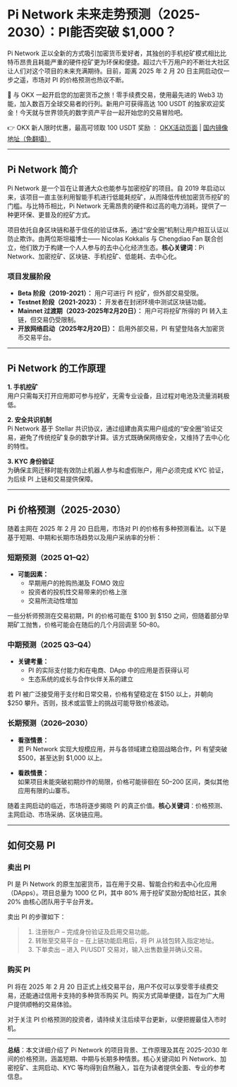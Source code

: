 # Pi Network 未来走势预测（2025-2030）：PI能否突破 $1,000？

Pi Network 正以全新的方式吸引加密货币爱好者，其独创的手机挖矿模式相比比特币昂贵且耗能严重的硬件挖矿更为环保和便捷。超过六千万用户的不断壮大社区让人们对这个项目的未来充满期待。目前，距离 2025 年 2 月 20 日主网启动仅一步之遥，市场对 PI 的价格预测也热议不断。

🚀 与 OKX 一起开启您的加密货币之旅！零手续费交易，使用最先进的 Web3 功能，加入数百万全球交易者的行列。新用户可获得高达 100 USDT 的独家欢迎奖金！今天就与世界领先的数字资产平台一起开始您的交易冒险吧。

👉 OKX 新人限时优惠，最高可领取 100 USDT 奖励 ： [OKX活动页面](https://bit.ly/OKXe) | [国内镜像地址（免翻墙）](https://bit.ly/okX)

---

## Pi Network 简介

Pi Network 是一个旨在让普通大众也能参与加密挖矿的项目。自 2019 年启动以来，该项目一直主张利用智能手机进行低能耗挖矿，从而降低传统加密货币挖矿的门槛。与比特币相比，Pi Network 无需昂贵的硬件和过高的电力消耗，提供了一种更环保、更普及的挖矿方式。

项目依托自身区块链和基于信任的验证体系，通过“安全圈”机制让用户相互认证以防止欺诈。由两位斯坦福博士—— Nicolas Kokkalis 与 Chengdiao Fan 联合创立，他们致力于构建一个人人参与的去中心化经济生态。**核心关键词**：Pi Network、加密挖矿、区块链、手机挖矿、低能耗、去中心化。

### 项目发展阶段

- **Beta 阶段（2019-2021）：** 用户可进行 PI 挖矿，但外部交易受限。
- **Testnet 阶段（2021-2023）：** 开发者在封闭环境中测试区块链功能。
- **Mainnet 过渡期（2023-2025年2月20日）：** 用户可将挖矿所得的 PI 转入主链，但交易仍受限制。
- **开放网络启动（2025年2月20日）：** 启用外部交易，PI 有望登陆各大加密货币交易平台。

---

## Pi Network 的工作原理

**1. 手机挖矿**  
用户只需每天打开应用即可参与挖矿，无需专业设备，且过程对电池及流量消耗极低。

**2. 安全共识机制**  
Pi Network 基于 Stellar 共识协议，通过组建由真实用户组成的“安全圈”验证交易，避免了传统挖矿复杂的数学计算。该方式既确保网络安全，又维持了去中心化的特性。

**3. KYC 身份验证**  
为确保主网迁移时能有效防止机器人参与和虚假账户，用户必须完成 KYC 验证，为后续 PI 上链和交易提供保障。

---

## Pi 价格预测（2025-2030）

随着主网在 2025 年 2 月 20 日启用，市场对 PI 的价格有多种预测看法。以下是基于短期、中期和长期市场趋势以及用户采纳率的分析：

### 短期预测（2025 Q1–Q2）

- **可能因素：**
  - 早期用户的抢购热潮及 FOMO 效应
  - 投资者的投机性交易带来的价格上涨
  - 交易所流动性增加

一些分析师预测在交易初期，PI 的价格可能在 $100 到 $150 之间，但随着部分早期矿工抛售，价格可能会在随后的几个月回调至 $50–$80。

### 中期预测（2025 Q3–Q4）

- **关键考量：**
  - PI 的实际支付能力和在电商、DApp 中的应用是否获得认可
  - 生态系统的成长与合作伙伴关系的建立

若 PI 被广泛接受用于支付和日常交易，价格有望稳定在 $150 以上，并朝向 $250 攀升。否则，技术或监管上的挑战可能导致价格波动。

### 长期预测（2026–2030）

- **看涨情景：**  
  若 Pi Network 实现大规模应用，并与各领域建立稳固战略合作，PI 有望突破 $500，甚至达到 $1,000 以上。

- **看跌情景：**  
  如果项目未能突破初期炒作的局限，价格可能徘徊在 $50–$200 区间，类似其他应用有限的山寨币。

随着主网启动的临近，市场将逐步揭晓 PI 的真正价值。**核心关键词**：价格预测、主网启动、市场采纳、区块链应用。

---

## 如何交易 PI

### 卖出 PI

PI 是 Pi Network 的原生加密货币，旨在用于交易、智能合约和去中心化应用（DApps）。项目总量为 1000 亿 PI，其中 80% 用于挖矿奖励分配给社区，其余 20% 由核心团队用于平台开发。

卖出 PI 的步骤如下：

> 1. 注册账户 – 完成身份验证及启用交易功能。  
> 2. 转账至交易平台 – 在上链功能启用后，将 PI 从钱包转入指定地址。  
> 3. 下单卖出 – 进入 PI/USDT 交易对，输入出售数量并确认交易。

### 购买 PI

PI 将在 2025 年 2 月 20 日正式上线交易平台，用户不仅可以享受零手续费交易，还能通过信用卡支持的多种货币购买 PI。购买方式简单便捷，旨在为广大用户提供顺畅的交易体验。

对于关注 PI 价格预测的投资者，请持续关注后续平台更新，以便把握最佳入市时机。

---

**总结**：本文详细介绍了 Pi Network 的项目背景、工作原理及其在 2025-2030 年间的价格预测，涵盖短期、中期与长期多种情景。核心关键词如 Pi Network、加密挖矿、主网启动、KYC 等均得到自然融入，旨在为读者提供全面、专业的参考信息。